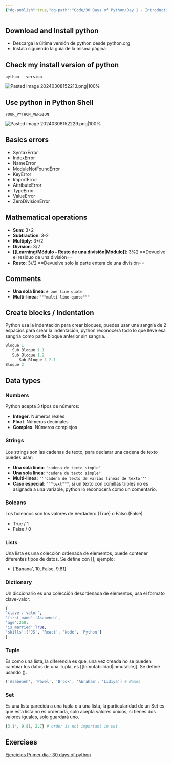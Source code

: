 ```yaml
---
{"dg-publish":true,"dg-path":"Code/30 Days of Python/Day 1 - Introduction.md","permalink":"/code/30-days-of-python/day-1-introduction/","created":"2024-03-08T15:10","updated":"2024-06-03T17:43"}
---
```


## Download and Install python
- Descarga la última versión de python desde python.org
- Instala siguiendo la guía de la misma página
## Check my install version of python
```shell
python --version
```
![Pasted image 20240308152213.png|100%](/img/user/Engine/Attachments/Pasted%20image%2020240308152213.png)

## Use python in Python Shell

```shell
YOUR_PYTHON_VERSION
```

![Pasted image 20240308152229.png|100%](/img/user/Engine/Attachments/Pasted%20image%2020240308152229.png)

## Basics errors
- SyntaxError
- IndexError
- NameError
- ModuleNotFoundError
- KeyError
- ImportError
- AttributeError
- TypeError
- ValueError
- ZeroDivisionError
## Mathematical operations
- **Sum**: 3+2
- **Subtraction**: 3-2
- **Multiply**: 3*\2
- **Division**: 3/2
- **[[Learning/Módulo - Resto de una división\|Módulo]]**: 3%2 ==Devuelve el residuo de una división==
- **Resto**: 3//2 ==Devuelve solo la parte entera de una división==
## Comments
- **Una sola linea**: `# one line quote`
- **Multi-linea**: `"""multi line quote"""` 

## Create blocks / Indentation
Python usa la indentación para crear bloques, puedes usar una sangría de 2 espacios para crear la indentación, python reconocerá todo lo que lleve esa sangria como parte bloque anterior sin sangría.

```py
Bloque 1
   Sub Bloque 1.1
   Sub Bloque 1.2
      Sub Bloque 1.2.1
Bloque 2
```

## Data types
### Numbers
Python acepta 3 tipos de números:
- **Integer**. Números reales
- **Float**. Números decimales
- **Complex**. Números complejos
### Strings
Los strings son las cadenas de texto, para declarar una cadena de texto puedes usar:
- **Una sola linea**: `'cadena de texto simple'`
- **Una sola linea**: `"cadena de texto simple"`
- **Multi-linea**: `'''cadena de texto de varias lineas de texto'''`
- **Caso especial**: `"""text"""`, si un texto con comillas triples no es asignada a una variable, python lo reconocerá como un comentario.
### Boleans
Los boleanos son los valores de Verdadero (True) o Falso (False)
- True / 1
- False / 0
### Lists
Una lista es una colección ordenada de elementos, puede contener diferentes tipos de datos. Se define con [], ejemplo:
- ['Banana', 10, False, 9.81]

### Dictionary
Un diccionario es una colección desordenada de elementos, usa el formato clave-valor:
```py
{
'clave':'valor',
'first_name':'Asabeneh', 
'age':250, 
'is_married':True,
'skills':['JS', 'React', 'Node', 'Python']
}
```

### Tuple
Es como una lista, la diferencia es que, una vez creada no se pueden cambiar los datos de una Tupla, es [[Inmutabilidad\|inmutable]]. Se define usando ().
```py
('Asabeneh', 'Pawel', 'Brook', 'Abraham', 'Lidiya') # Names
```

### Set
Es una lista parecida a una tupla o a una lista, la particularidad de un Set es que esta lista no es ordenada, solo acepta valores únicos, si tienes dos valores iguales, solo guardará uno.
```py
{3.14, 9.81, 2.7} # order is not important in set
```

## Exercises
[Ejercicios Primer día · 30 days of python](https://github.com/Sr-Alvarado/Learn-Python/blob/main/exercicesFirstDay.py)